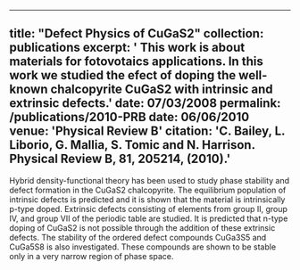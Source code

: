 
---
title: "Defect Physics of CuGaS2"
collection: publications
excerpt: ' This work is about materials for fotovotaics applications. In this work we studied the
efect of doping the well-known chalcopyrite CuGaS2 with intrinsic and extrinsic defects.' 
date: 07/03/2008
permalink: /publications/2010-PRB
date: 06/06/2010
venue: 'Physical Review B'
citation: 'C. Bailey, L. Liborio, G. Mallia, S. Tomic and N. Harrison. Physical Review B, 81, 205214, (2010).'
---
Hybrid density-functional theory has been used to study phase stability and defect formation in the 
CuGaS2 chalcopyrite. The equilibrium population of intrinsic defects is predicted and it is shown that 
the material is intrinsically 
p-type doped. Extrinsic defects consisting of elements from group II, group IV, and group VII of the 
periodic table are studied. 
It is predicted that n-type doping of CuGaS2 is not possible through the addition of these extrinsic defects.
The stability of the ordered defect compounds 
CuGa3S5 and CuGa5S8 is also investigated. These compounds are shown to be stable only in a very narrow region 
of phase space.
